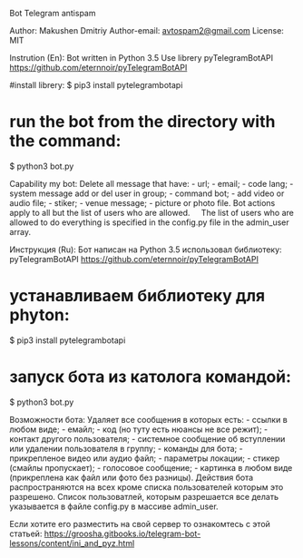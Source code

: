 Bot Telegram antispam

Author: Makushen Dmitriy
Author-email: avtospam2@gmail.com
License: MIT

Instrution (En):
Bot written in Python 3.5
Use librery pyTelegramBotAPI
https://github.com/eternnoir/pyTelegramBotAPI

#install librery:
$ pip3 install pytelegrambotapi

# run the bot from the directory with the command:
$ python3 bot.py

Capability my bot:
    Delete all message that have:
    - url;
    - email;
    - code lang;
    - system message add or del user in group;
    - command bot;
    - add video or audio file;
    - stiker;
    - venue message;
    - picture or photo file.
    Bot actions apply to all but the list of users who are allowed.
    The list of users who are allowed to do everything is specified in the config.py file in the admin_user array.
    

Инструкция (Ru):
Бот написан на Python 3.5
использовал библиотеку: pyTelegramBotAPI
https://github.com/eternnoir/pyTelegramBotAPI

# устанавливаем библиотеку для phyton:
$ pip3 install pytelegrambotapi

# запуск бота из католога командой:
$ python3 bot.py

Возможности бота:
    Удаляет все сообщения в которых есть:
    - ссылки в любом виде;
    - емайл;
    - код (но туту есть нюансы не все режит);
    - контакт другого пользователя;
    - системное сообщение об вступлении или удалении пользователя в группу;
    - команды для бота;
    - прикрепленое видео или аудио файл;
    - параметры локации;
    - стикер (смайлы пропускает);
    - голосовое сообщение;
    - картинка в любом виде (прикреплена как файл или фото без разницы).
    Действия бота распространяются на всех кроме списка пользователей которым это разрешено.
    Список пользоватлей, которым разрешается все делать указывается в файле config.py в массиве admin_user.


Если хотите его разместить на свой сервер то ознакомтесь с этой статьей:
https://groosha.gitbooks.io/telegram-bot-lessons/content/ini_and_pyz.html